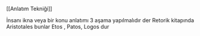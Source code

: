 [[Anlatım Tekniği]]

İnsanı ikna veya bir konu anlatımı 3 aşama yapılmalıdır der Retorik kitapında Aristotales bunlar Etos , Patos, Logos dur